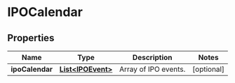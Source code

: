 

# IPOCalendar


## Properties

| Name | Type | Description | Notes |
|------------ | ------------- | ------------- | -------------|
|**ipoCalendar** | [**List&lt;IPOEvent&gt;**](IPOEvent.md) | Array of IPO events. |  [optional] |



